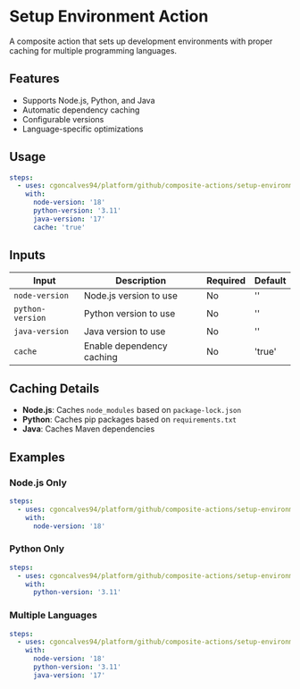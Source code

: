 # Setup Environment Action

A composite action that sets up development environments with proper caching for multiple programming languages.

## Features

- Supports Node.js, Python, and Java
- Automatic dependency caching
- Configurable versions
- Language-specific optimizations

## Usage

```yaml
steps:
  - uses: cgoncalves94/platform/github/composite-actions/setup-environment@main
    with:
      node-version: '18'
      python-version: '3.11'
      java-version: '17'
      cache: 'true'
```

## Inputs

| Input | Description | Required | Default |
|-------|-------------|----------|---------|
| `node-version` | Node.js version to use | No | '' |
| `python-version` | Python version to use | No | '' |
| `java-version` | Java version to use | No | '' |
| `cache` | Enable dependency caching | No | 'true' |

## Caching Details

- **Node.js**: Caches `node_modules` based on `package-lock.json`
- **Python**: Caches pip packages based on `requirements.txt`
- **Java**: Caches Maven dependencies

## Examples

### Node.js Only
```yaml
steps:
  - uses: cgoncalves94/platform/github/composite-actions/setup-environment@main
    with:
      node-version: '18'
```

### Python Only
```yaml
steps:
  - uses: cgoncalves94/platform/github/composite-actions/setup-environment@main
    with:
      python-version: '3.11'
```

### Multiple Languages
```yaml
steps:
  - uses: cgoncalves94/platform/github/composite-actions/setup-environment@main
    with:
      node-version: '18'
      python-version: '3.11'
      java-version: '17'
```
